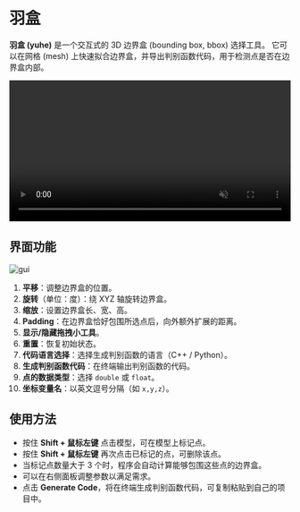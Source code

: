 # 羽盒

**羽盒 (yuhe)** 是一个交互式的 3D 边界盒 (bounding box, bbox) 选择工具。
它可以在网格 (mesh) 上快速拟合边界盒，并导出判别函数代码，用于检测点是否在边界盒内部。

<video width=100% autoplay muted loop>
  <source src="[[url.videos]]/media/movies/demo.mp4" type="video/mp4">
  Your browser does not support the video tag.
</video>

## 界面功能

![gui]([[url.prefix]]/media/gui.jpg)

1. **平移**：调整边界盒的位置。
2. **旋转**（单位：度）：绕 XYZ 轴旋转边界盒。
3. **缩放**：设置边界盒长、宽、高。
4. **Padding**：在边界盒恰好包围所选点后，向外额外扩展的距离。
5. **显示/隐藏拖拽小工具**。
6. **重置**：恢复初始状态。
7. **代码语言选择**：选择生成判别函数的语言（C++ / Python）。
8. **生成判别函数代码**：在终端输出判别函数的代码。
9. **点的数据类型**：选择 `double` 或 `float`。
10. **坐标变量名**：以英文逗号分隔（如 `x,y,z`）。

## 使用方法

- 按住 **Shift + 鼠标左键** 点击模型，可在模型上标记点。
- 按住 **Shift + 鼠标左键** 再次点击已标记的点，可删除该点。
- 当标记点数量大于 3 个时，程序会自动计算能够包围这些点的边界盒。
- 可以在右侧面板调整参数以满足需求。
- 点击 **Generate Code**，将在终端生成判别函数代码，可复制粘贴到自己的项目中。
